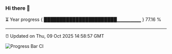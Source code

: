 ### Hi there 👋

⏳ Year progress { ███████████████████████▁▁▁▁▁▁▁ } 77.16 %

---

⏰ Updated on Thu, 09 Oct 2025 14:58:57 GMT

![Progress Bar CI](https://github.com/IshwaranRudhara/GIT-ACTION/workflows/Progress%20Bar%20CI/badge.svg)
